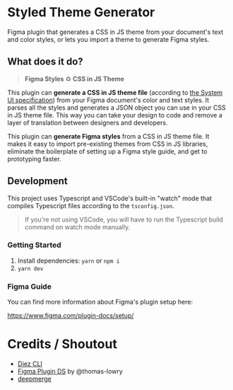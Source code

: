 # Styled Theme Generator

Figma plugin that generates a CSS in JS theme from your document's text and color styles, or lets you import a theme to generate Figma styles.

## What does it do?

> **Figma Styles** ♻️ **CSS in JS Theme**

This plugin can **generate a CSS in JS theme file** (according to [the System UI specification](https://system-ui.com/theme)) from your Figma document's color and text styles. It parses all the styles and generates a JSON object you can use in your CSS in JS theme file. This way you can take your design to code and remove a layer of translation between designers and developers.

This plugin can **generate Figma styles** from a CSS in JS theme file. It makes it easy to import pre-existing themes from CSS in JS libraries, eliminate the boilerplate of setting up a Figma style guide, and get to prototyping faster.

## Development

This project uses Typescript and VSCode's built-in "watch" mode that compiles Typescript files according to the `tsconfig.json`.

> If you're not using VSCode, you will have to run the Typescript build command on watch mode manually.

### Getting Started

1. Install dependencies: `yarn` or `npm i`
2. `yarn dev`

### Figma Guide

You can find more information about Figma's plugin setup here:

https://www.figma.com/plugin-docs/setup/

# Credits / Shoutout

- [Diez CLI](https://github.com/diez/diez/blob/7c224a3cb8d66262191da3aef12a1a4144bc39bc/src/extractors/extractors/src/extractors/figma.ts)
- [Figma Plugin DS](https://github.com/thomas-lowry/figma-plugin-ds) by @thomas-lowry
- [deepmerge](https://github.com/TehShrike/deepmerge)
